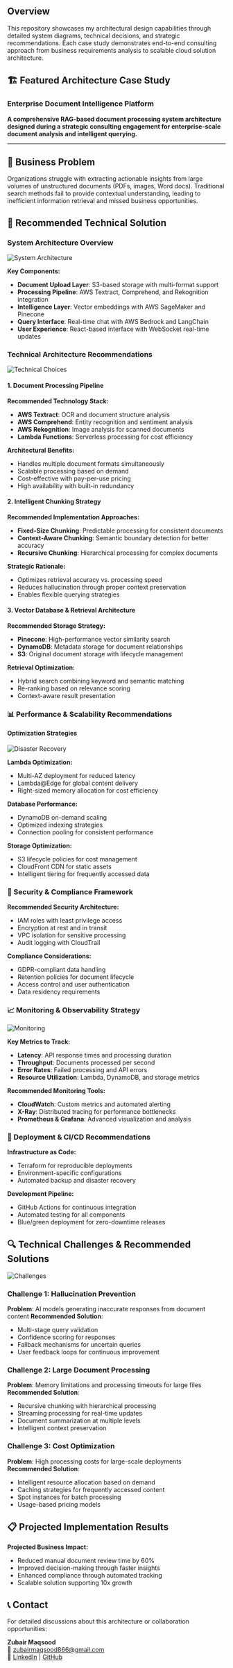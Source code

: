 ## Overview
This repository showcases my architectural design capabilities through detailed system diagrams, technical decisions, and strategic recommendations. Each case study demonstrates end-to-end consulting approach from business requirements analysis to scalable cloud solution architecture.

## 🏗️ Featured Architecture Case Study

### Enterprise Document Intelligence Platform
**A comprehensive RAG-based document processing system architecture designed during a strategic consulting engagement for enterprise-scale document analysis and intelligent querying.**

---

## 🎯 Business Problem
Organizations struggle with extracting actionable insights from large volumes of unstructured documents (PDFs, images, Word docs). Traditional search methods fail to provide contextual understanding, leading to inefficient information retrieval and missed business opportunities.

## 🔧 Recommended Technical Solution

### System Architecture Overview
![System Architecture](./architecture.png)

**Key Components:**
- **Document Upload Layer**: S3-based storage with multi-format support
- **Processing Pipeline**: AWS Textract, Comprehend, and Rekognition integration
- **Intelligence Layer**: Vector embeddings with AWS SageMaker and Pinecone
- **Query Interface**: Real-time chat with AWS Bedrock and LangChain
- **User Experience**: React-based interface with WebSocket real-time updates

### Technical Architecture Recommendations
![Technical Choices](./choices.png)

#### 1. **Document Processing Pipeline**

**Recommended Technology Stack:**
- **AWS Textract**: OCR and document structure analysis
- **AWS Comprehend**: Entity recognition and sentiment analysis
- **AWS Rekognition**: Image analysis for scanned documents
- **Lambda Functions**: Serverless processing for cost efficiency

**Architectural Benefits:**
- Handles multiple document formats simultaneously
- Scalable processing based on demand
- Cost-effective with pay-per-use pricing
- High availability with built-in redundancy

#### 2. **Intelligent Chunking Strategy**

**Recommended Implementation Approaches:**
- **Fixed-Size Chunking**: Predictable processing for consistent documents
- **Context-Aware Chunking**: Semantic boundary detection for better accuracy
- **Recursive Chunking**: Hierarchical processing for complex documents

**Strategic Rationale:**
- Optimizes retrieval accuracy vs. processing speed
- Reduces hallucination through proper context preservation
- Enables flexible querying strategies

#### 3. **Vector Database & Retrieval Architecture**

**Recommended Storage Strategy:**
- **Pinecone**: High-performance vector similarity search
- **DynamoDB**: Metadata storage for document relationships
- **S3**: Original document storage with lifecycle management

**Retrieval Optimization:**
- Hybrid search combining keyword and semantic matching
- Re-ranking based on relevance scoring
- Context-aware result presentation

### 📊 Performance & Scalability Recommendations

#### Optimization Strategies
![Disaster Recovery](./disaster_recovery.png)

**Lambda Optimization:**
- Multi-AZ deployment for reduced latency
- Lambda@Edge for global content delivery
- Right-sized memory allocation for cost efficiency

**Database Performance:**
- DynamoDB on-demand scaling
- Optimized indexing strategies
- Connection pooling for consistent performance

**Storage Optimization:**
- S3 lifecycle policies for cost management
- CloudFront CDN for static assets
- Intelligent tiering for frequently accessed data

### 🔐 Security & Compliance Framework

**Recommended Security Architecture:**
- IAM roles with least privilege access
- Encryption at rest and in transit
- VPC isolation for sensitive processing
- Audit logging with CloudTrail

**Compliance Considerations:**
- GDPR-compliant data handling
- Retention policies for document lifecycle
- Access control and user authentication
- Data residency requirements

### 📈 Monitoring & Observability Strategy

![Monitoring](./monitoring.png)

**Key Metrics to Track:**
- **Latency**: API response times and processing duration
- **Throughput**: Documents processed per second
- **Error Rates**: Failed processing and API errors
- **Resource Utilization**: Lambda, DynamoDB, and storage metrics

**Recommended Monitoring Tools:**
- **CloudWatch**: Custom metrics and automated alerting
- **X-Ray**: Distributed tracing for performance bottlenecks
- **Prometheus & Grafana**: Advanced visualization and analysis

### 🚀 Deployment & CI/CD Recommendations

**Infrastructure as Code:**
- Terraform for reproducible deployments
- Environment-specific configurations
- Automated backup and disaster recovery

**Development Pipeline:**
- GitHub Actions for continuous integration
- Automated testing for all components
- Blue/green deployment for zero-downtime releases

## 🔍 Technical Challenges & Recommended Solutions
![Challenges](./challenges.png)

### Challenge 1: Hallucination Prevention
**Problem**: AI models generating inaccurate responses from document content
**Recommended Solution**: 
- Multi-stage query validation
- Confidence scoring for responses
- Fallback mechanisms for uncertain queries
- User feedback loops for continuous improvement

### Challenge 2: Large Document Processing
**Problem**: Memory limitations and processing timeouts for large files
**Recommended Solution**:
- Recursive chunking with hierarchical processing
- Streaming processing for real-time updates
- Document summarization at multiple levels
- Intelligent context preservation

### Challenge 3: Cost Optimization
**Problem**: High processing costs for large-scale deployments
**Recommended Solution**:
- Intelligent resource allocation based on demand
- Caching strategies for frequently accessed content
- Spot instances for batch processing
- Usage-based pricing models

## 📋 Projected Implementation Results

**Projected Business Impact:**
- Reduced manual document review time by 60%
- Improved decision-making through faster insights
- Enhanced compliance through automated tracking
- Scalable solution supporting 10x growth

## 📞 Contact

For detailed discussions about this architecture or collaboration opportunities:

**Zubair Maqsood**  
📧 zubairmaqsood866@gmail.com  
🔗 [LinkedIn](https://linkedin.com/in/zubairmaqsood) | [GitHub](https://github.com/GH05T-97)

